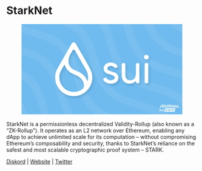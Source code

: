 # StarkNet

<figure><img src="../../.gitbook/assets/image (5) (1) (1).png" alt=""><figcaption></figcaption></figure>

StarkNet is a permissionless decentralized Validity-Rollup (also known as a “ZK-Rollup”). It operates as an L2 network over Ethereum, enabling any dApp to achieve unlimited scale for its computation – without compromising Ethereum’s composability and security, thanks to StarkNet’s reliance on the safest and most scalable cryptographic proof system – STARK.

[Diskord](https://starknet.io/discord) | [Website](https://www.starknet.io/en) | [Twitter](https://twitter.com/Starknet)
